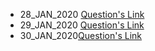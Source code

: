 - 28_JAN_2020 [Question's Link](https://www.codechef.com/problems/MUFFINS3)
- 29_JAN_2020 [Question's Link](https://www.hackerrank.com/challenges/append-and-delete/problem)
- 30_JAN_2020[Question's Link](https://www.hackerearth.com/practice/algorithms/dynamic-programming/introduction-to-dynamic-programming-1/tutorial/)
